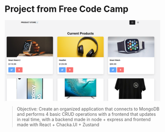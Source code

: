 # Project from Free Code Camp

![alt text](image.png)

>Objective: Create an organized application that connects to MongoDB and performs 4 basic CRUD operations with a frontend that updates in real time, with a backend made in node + express and frontend made with React + Chacka.UI + Zustand